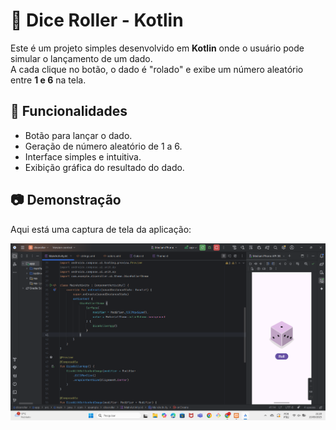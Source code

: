 # 🎲 Dice Roller - Kotlin

Este é um projeto simples desenvolvido em **Kotlin** onde o usuário pode simular o lançamento de um dado.  
A cada clique no botão, o dado é "rolado" e exibe um número aleatório entre **1 e 6** na tela.

## 🚀 Funcionalidades
- Botão para lançar o dado.
- Geração de número aleatório de 1 a 6.
- Interface simples e intuitiva.
- Exibição gráfica do resultado do dado.

## 📷 Demonstração
Aqui está uma captura de tela da aplicação:  

![Screenshot da aplicação](./img/foto.png)